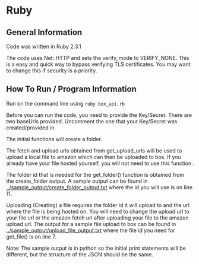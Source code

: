 # Ruby

## General Information

Code was written in Ruby 2.3.1

The code uses Net::HTTP and sets the verify_mode to VERIFY_NONE. This is a easy and quick way to bypass verifying TLS certificates. You may want to change this if security is a priority.

## How To Run / Program Information

Run on the command line using ```ruby box_api.rb```

Before you can run the code, you need to provide the Key/Secret. There are two baseUrls provided. Uncomment the one that your Key/Secret was created/provided in.

The initial functions will create a folder.

The fetch and upload urls obtained from get_upload_urls will be used to upload a local file to amazon which can then be uploaded to box. If you already have your file hosted yourself, you will not need to use this function.

The folder id that is needed for the get_folder() function is obtained from the create_folder output. A sample output can be found in [../sample_output/create_folder_output.txt](https://github.com/HPInc/printos-box-api-samples/blob/master/sample_output/create_folder_output.txt) where the id you will use is on line 11.

Uploading (Creating) a file requires the folder id it will upload to and the url where the file is being hosted on. You will need to change the upload url to your file url or the amazon fetch url after uploading your file to the amazon upload url. The output for a sample file upload to box can be found in [../sample_output/upload_file_output.txt](https://github.com/HPInc/printos-box-api-samples/blob/master/sample_output/upload_file_output.txt) where the file id you need for get_file() is on line 7.

Note: The sample output is in python so the initial print statements will be different, but the structure of the JSON should be the same.
